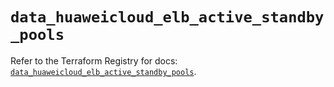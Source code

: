 # `data_huaweicloud_elb_active_standby_pools`

Refer to the Terraform Registry for docs: [`data_huaweicloud_elb_active_standby_pools`](https://registry.terraform.io/providers/huaweicloud/huaweicloud/1.71.1/docs/data-sources/elb_active_standby_pools).
